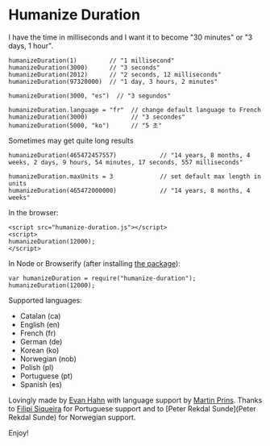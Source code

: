 Humanize Duration
=================

I have the time in milliseconds and I want it to become "30 minutes" or "3 days, 1 hour".

    humanizeDuration(1)         // "1 millisecond"
    humanizeDuration(3000)      // "3 seconds"
    humanizeDuration(2012)      // "2 seconds, 12 milliseconds"
    humanizeDuration(97320000)  // "1 day, 3 hours, 2 minutes"

    humanizeDuration(3000, "es")  // "3 segundos"

    humanizeDuration.language = "fr"  // change default language to French
    humanizeDuration(3000)            // "3 secondes"
    humanizeDuration(5000, "ko")      // "5 초"

Sometimes may get quite long results

	humanizeDuration(465472457557)            // "14 years, 8 months, 4 weeks, 2 days, 9 hours, 54 minutes, 17 seconds, 557 milliseconds"
	
	humanizeDuration.maxUnits = 3             // set default max length in units
	humanizeDuration(465472000000)            // "14 years, 8 months, 4 weeks"

	
	
	

In the browser:

    <script src="humanize-duration.js"></script>
    <script>
    humanizeDuration(12000);
    </script>

In Node or Browserify (after installing [the package](https://npmjs.org/package/humanize-duration)):

    var humanizeDuration = require("humanize-duration");
    humanizeDuration(12000);

Supported languages:

* Catalan (ca)
* English (en)
* French (fr)
* German (de)
* Korean (ko)
* Norwegian (nob)
* Polish (pl)
* Portuguese (pt)
* Spanish (es)

Lovingly made by [Evan Hahn](http://evanhahn.com/) with language support by [Martin Prins](https://github.com/magarcia). Thanks to [Filipi Siqueira](https://github.com/filipi777) for Portuguese support and to [Peter Rekdal Sunde](Peter Rekdal Sunde) for Norwegian support.

Enjoy!
